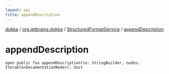 ```yaml
---
layout: api
title: appendDescription
---
```

[dokka](../../index.html) / [org.jetbrains.dokka](../index.html) / [StructuredFormatService](index.html) / [appendDescription](appendDescription.html)


# appendDescription



```
open public fun appendDescription(to: StringBuilder, nodes: Iterable<DocumentationNode>): Unit
```

